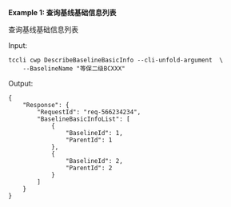 **Example 1: 查询基线基础信息列表**

查询基线基础信息列表

Input: 

```
tccli cwp DescribeBaselineBasicInfo --cli-unfold-argument  \
    --BaselineName "等保二级BCXXX"
```

Output: 
```
{
    "Response": {
        "RequestId": "req-566234234",
        "BaselineBasicInfoList": [
            {
                "BaselineId": 1,
                "ParentId": 1
            },
            {
                "BaselineId": 2,
                "ParentId": 2
            }
        ]
    }
}
```

